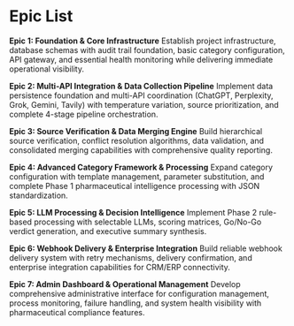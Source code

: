 # Epic List

**Epic 1: Foundation & Core Infrastructure**
Establish project infrastructure, database schemas with audit trail foundation, basic category configuration, API gateway, and essential health monitoring while delivering immediate operational visibility.

**Epic 2: Multi-API Integration & Data Collection Pipeline**
Implement data persistence foundation and multi-API coordination (ChatGPT, Perplexity, Grok, Gemini, Tavily) with temperature variation, source prioritization, and complete 4-stage pipeline orchestration.

**Epic 3: Source Verification & Data Merging Engine**
Build hierarchical source verification, conflict resolution algorithms, data validation, and consolidated merging capabilities with comprehensive quality reporting.

**Epic 4: Advanced Category Framework & Processing**
Expand category configuration with template management, parameter substitution, and complete Phase 1 pharmaceutical intelligence processing with JSON standardization.

**Epic 5: LLM Processing & Decision Intelligence**
Implement Phase 2 rule-based processing with selectable LLMs, scoring matrices, Go/No-Go verdict generation, and executive summary synthesis.

**Epic 6: Webhook Delivery & Enterprise Integration**
Build reliable webhook delivery system with retry mechanisms, delivery confirmation, and enterprise integration capabilities for CRM/ERP connectivity.

**Epic 7: Admin Dashboard & Operational Management**
Develop comprehensive administrative interface for configuration management, process monitoring, failure handling, and system health visibility with pharmaceutical compliance features.

